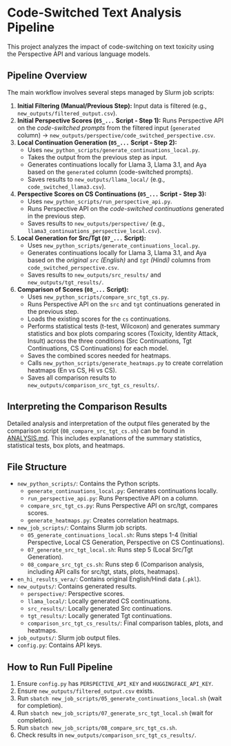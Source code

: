 # Code-Switched Text Analysis Pipeline

This project analyzes the impact of code-switching on text toxicity using the Perspective API and various language models.

## Pipeline Overview

The main workflow involves several steps managed by Slurm job scripts:

1.  **Initial Filtering (Manual/Previous Step):** Input data is filtered (e.g., `new_outputs/filtered_output.csv`).
2.  **Initial Perspective Scores (`05_...` Script - Step 1):** Runs Perspective API on the *code-switched prompts* from the filtered input (`generated` column) -> `new_outputs/perspective/code_switched_perspective.csv`.
3.  **Local Continuation Generation (`05_...` Script - Step 2):**
    *   Uses `new_python_scripts/generate_continuations_local.py`.
    *   Takes the output from the previous step as input.
    *   Generates continuations locally for Llama 3, Llama 3.1, and Aya based on the `generated` column (code-switched prompts).
    *   Saves results to `new_outputs/llama_local/` (e.g., `code_switched_llama3.csv`).
4.  **Perspective Scores on CS Continuations (`05_...` Script - Step 3):**
    *   Uses `new_python_scripts/run_perspective_api.py`.
    *   Runs Perspective API on the *code-switched continuations* generated in the previous step.
    *   Saves results to `new_outputs/perspective/` (e.g., `llama3_continuations_perspective_local.csv`).
5.  **Local Generation for Src/Tgt (`07_...` Script):**
    *   Uses `new_python_scripts/generate_continuations_local.py`.
    *   Generates continuations locally for Llama 3, Llama 3.1, and Aya based on the *original `src` (English)* and *`tgt` (Hindi)* columns from `code_switched_perspective.csv`.
    *   Saves results to `new_outputs/src_results/` and `new_outputs/tgt_results/`.
6.  **Comparison of Scores (`08_...` Script):**
    *   Uses `new_python_scripts/compare_src_tgt_cs.py`.
    *   Runs Perspective API on the `src` and `tgt` continuations generated in the previous step.
    *   Loads the existing scores for the `cs` continuations.
    *   Performs statistical tests (t-test, Wilcoxon) and generates summary statistics and box plots comparing scores (Toxicity, Identity Attack, Insult) across the three conditions (Src Continuations, Tgt Continuations, CS Continuations) for each model.
    *   Saves the combined scores needed for heatmaps.
    *   Calls `new_python_scripts/generate_heatmaps.py` to create correlation heatmaps (En vs CS, Hi vs CS).
    *   Saves all comparison results to `new_outputs/comparison_src_tgt_cs_results/`.

## Interpreting the Comparison Results

Detailed analysis and interpretation of the output files generated by the comparison script (`08_compare_src_tgt_cs.sh`) can be found in [ANALYSIS.md](ANALYSIS.md). This includes explanations of the summary statistics, statistical tests, box plots, and heatmaps.

## File Structure

*   `new_python_scripts/`: Contains the Python scripts.
    *   `generate_continuations_local.py`: Generates continuations locally.
    *   `run_perspective_api.py`: Runs Perspective API on a column.
    *   `compare_src_tgt_cs.py`: Runs Perspective API on src/tgt, compares scores.
    *   `generate_heatmaps.py`: Creates correlation heatmaps.
*   `new_job_scripts/`: Contains Slurm job scripts.
    *   `05_generate_continuations_local.sh`: Runs steps 1-4 (Initial Perspective, Local CS Generation, Perspective on CS Continuations).
    *   `07_generate_src_tgt_local.sh`: Runs step 5 (Local Src/Tgt Generation).
    *   `08_compare_src_tgt_cs.sh`: Runs step 6 (Comparison analysis, including API calls for src/tgt, stats, plots, heatmaps).
*   `en_hi_results_vera/`: Contains original English/Hindi data (`.pkl`).
*   `new_outputs/`: Contains generated results.
    *   `perspective/`: Perspective scores.
    *   `llama_local/`: Locally generated CS continuations.
    *   `src_results/`: Locally generated Src continuations.
    *   `tgt_results/`: Locally generated Tgt continuations.
    *   `comparison_src_tgt_cs_results/`: Final comparison tables, plots, and heatmaps.
*   `job_outputs/`: Slurm job output files.
*   `config.py`: Contains API keys.

## How to Run Full Pipeline

1.  Ensure `config.py` has `PERSPECTIVE_API_KEY` and `HUGGINGFACE_API_KEY`.
2.  Ensure `new_outputs/filtered_output.csv` exists.
3.  Run `sbatch new_job_scripts/05_generate_continuations_local.sh` (wait for completion).
4.  Run `sbatch new_job_scripts/07_generate_src_tgt_local.sh` (wait for completion).
5.  Run `sbatch new_job_scripts/08_compare_src_tgt_cs.sh`.
6.  Check results in `new_outputs/comparison_src_tgt_cs_results/`. 
